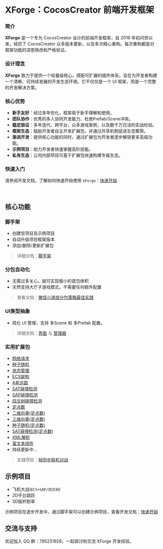 # XForge：CocosCreator 前端开发框架

### 简介

**XForge** 是一个专为 CocosCreator 设计的前端开发框架，自 2019 年初问世以来，经历了 CocosCreator 众多版本更新，以及多次精心重构。每次重构都是对框架功能的深思熟虑和严格验证。

### 设计理念
**XForge** 致力于提供一个轻量级核心，搭配可扩展的插件体系，旨在为开发者构建一个清晰、可持续发展的开发生态环境。它不仅仅是一个 UI 框架，而是一个完整的开发解决方案。

### 核心优势

- **新手友好**：经过多年优化，框架易于新手理解和使用。
- **团队协作**：优秀的多人协同开发能力，杜绝Prefab/Scene冲突。
- **稳定验证**：多年迭代，跨平台，众多游戏案例，以及数千万日活的实战检验。
- **框架生态**：鼓励开发者自主开发扩展包，并通过共享机制促进生态繁荣。
- **渐进开发**：提供核心功能的同时，通过扩展包为开发者逐步解锁更多高级功能。
- **示例项目**：助力开发者快速掌握高阶技能。
- **私有生态**：公司内部项目可基于扩展包快速构建专属生态。

### 快速入门

请参阅开发文档，了解如何快速开始使用 `XForge`：[快速开始](https://gitee.com/cocos2d-zp/cococs-creator-frame-3d/wikis/pages?sort_id=9433202&doc_id=5075526)

<br/>

## 核心功能
### 脚手架
- 创建空项目及示例项目
- 自动升级项目框架版本
- 添加/删除/更新扩展包

> 详细文档：[脚手架](https://gitee.com/cocos2d-zp/cococs-creator-frame-3d/wikis/pages?sort_id=9432724&doc_id=5075526)

### 分包自动化
- 无需过多关心，就可实现极小的首包体积
- 天然支持大厅子游戏模式，不需要任何额外配置

> 查看文档：[微信小游戏分包策略最佳实践](https://gitee.com/cocos2d-zp/cococs-creator-frame-3d/wikis/pages?sort_id=9794871&doc_id=5075526) 

### UI类型抽象
- 简化 UI 管理，支持 多Scene 和 多Prefab 配置。

> 详细文档：[界面](https://gitee.com/cocos2d-zp/cococs-creator-frame-3d/wikis/pages?sort_id=9432731&doc_id=5075526) 与 [管理器](https://gitee.com/cocos2d-zp/cococs-creator-frame-3d/wikis/pages?sort_id=9433095&doc_id=5075526) 

### 实用扩展包
- [网络请求](https://gitee.com/cocos2d-zp/cococs-creator-frame-3d/wikis/pages?sort_id=9949228&doc_id=5075526)
- [种子随机](https://gitee.com/cocos2d-zp/cococs-creator-frame-3d/wikis/pages?sort_id=9990908&doc_id=5075526)
- [状态管理](https://gitee.com/cocos2d-zp/cococs-creator-frame-3d/wikis/pages?sort_id=9949205&doc_id=5075526)
- [ECS架构](https://gitee.com/cocos2d-zp/cococs-creator-frame-3d/wikis/pages?sort_id=9949310&doc_id=5075526)
- [A星巡路](https://gitee.com/cocos2d-zp/cococs-creator-frame-3d/wikis/pages?sort_id=9949229&doc_id=5075526)
- [SAT碰撞检测](https://gitee.com/cocos2d-zp/cococs-creator-frame-3d/wikis/pages?sort_id=9949235&doc_id=5075526)
- [SAP碰撞检测](https://gitee.com/cocos2d-zp/cococs-creator-frame-3d/wikis/pages?sort_id=10074354&doc_id=5075526)
- [四叉树碰撞检测](https://gitee.com/cocos2d-zp/cococs-creator-frame-3d/wikis/pages?sort_id=9949230&doc_id=5075526)
- [定点数](https://gitee.com/cocos2d-zp/cococs-creator-frame-3d/wikis/pages?sort_id=9949317&doc_id=5075526)
- [二维向量(定点数)](https://gitee.com/cocos2d-zp/cococs-creator-frame-3d/wikis/pages?sort_id=9949318&doc_id=5075526)
- [三维向量(定点数)](https://gitee.com/cocos2d-zp/cococs-creator-frame-3d/wikis/pages?sort_id=9949319&doc_id=5075526)
- [种子随机(定点数)](https://gitee.com/cocos2d-zp/cococs-creator-frame-3d/wikis/pages?sort_id=9949320&doc_id=5075526)
- [SAT碰撞检测(定点数)](https://gitee.com/cocos2d-zp/cococs-creator-frame-3d/wikis/pages?sort_id=9949321&doc_id=5075526)
- [XML解析](https://gitee.com/cocos2d-zp/cococs-creator-frame-3d/wikis/pages?sort_id=10065695&doc_id=5075526)
- [富文本组件](https://gitee.com/cocos2d-zp/cococs-creator-frame-3d/wikis/pages?sort_id=9991392&doc_id=5075526)
- 持续更新中...

> 实践项目：[帧同步联机对战](https://store.cocos.com/app/zh/detail/5987)


## 示例项目
- 飞机大战(`ECS+SAP/四叉树`)
- 2D平台跳跃
- 3D摇杆割草

示例项目在逐步开发中，通过脚手架可以创建示例项目，查看开发文档：[快速开始](https://gitee.com/cocos2d-zp/cococs-creator-frame-3d/wikis/pages?sort_id=9433202&doc_id=5075526)


## 交流与支持
欢迎加入 QQ 群：795231926，一起探讨和交流 XForge 开发经验。
